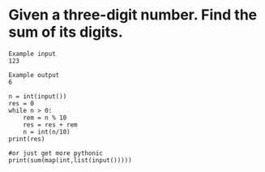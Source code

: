 # Given a three-digit number. Find the sum of its digits.
```
Example input
123

Example output
6
```
```
n = int(input())
res = 0
while n > 0:
    rem = n % 10
    res = res + rem
    n = int(n/10)
print(res)
```
```
#or just get more pythonic
print(sum(map(int,list(input()))))
```
